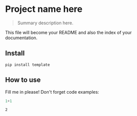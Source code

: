 # Project name here
> Summary description here.


This file will become your README and also the index of your documentation.

## Install

`pip install template`

## How to use

Fill me in please! Don't forget code examples:

```python
1+1
```




    2


